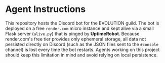 # Agent Instructions

This repository hosts the Discord bot for the EVOLUTION guild. The bot is deployed on a free `render.com` micro instance and kept alive via a small Flask server (`alive.py`) that is pinged by **UptimeRobot**. Because render.com's free tier provides only ephemeral storage, all data not persisted directly on Discord (such as the JSON files sent to the `#console` channel) is lost every time the bot restarts. Agents working on this project should keep this limitation in mind and avoid relying on local persistence.
